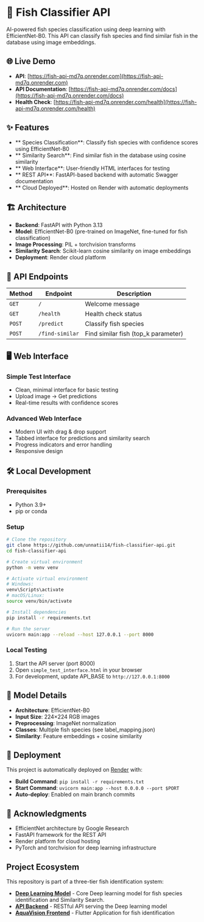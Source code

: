 # 🐠 Fish Classifier API

AI-powered fish species classification using deep learning with EfficientNet-B0. This API can classify fish species and find similar fish in the database using image embeddings.

## 🌐 Live Demo

- **API**: [https://fish-api-md7q.onrender.com](https://fish-api-md7q.onrender.com)
- **API Documentation**: [https://fish-api-md7q.onrender.com/docs](https://fish-api-md7q.onrender.com/docs)
- **Health Check**: [https://fish-api-md7q.onrender.com/health](https://fish-api-md7q.onrender.com/health)

## ✨ Features

- ** Species Classification**: Classify fish species with confidence scores using EfficientNet-B0
- ** Similarity Search**: Find similar fish in the database using cosine similarity
- ** Web Interface**: User-friendly HTML interfaces for testing
- ** REST API**: FastAPI-based backend with automatic Swagger documentation
- ** Cloud Deployed**: Hosted on Render with automatic deployments

## 🏗️ Architecture

- **Backend**: FastAPI with Python 3.13
- **Model**: EfficientNet-B0 (pre-trained on ImageNet, fine-tuned for fish classification)
- **Image Processing**: PIL + torchvision transforms
- **Similarity Search**: Scikit-learn cosine similarity on image embeddings
- **Deployment**: Render cloud platform

## 🚀 API Endpoints

| Method | Endpoint | Description |
|--------|----------|-------------|
| `GET` | `/` | Welcome message |
| `GET` | `/health` | Health check status |
| `POST` | `/predict` | Classify fish species |
| `POST` | `/find-similar` | Find similar fish (top_k parameter) |

## 🖥️ Web Interface

### Simple Test Interface
- Clean, minimal interface for basic testing
- Upload image → Get predictions
- Real-time results with confidence scores

### Advanced Web Interface  
- Modern UI with drag & drop support
- Tabbed interface for predictions and similarity search
- Progress indicators and error handling
- Responsive design

## 🛠️ Local Development

### Prerequisites
- Python 3.9+
- pip or conda

### Setup
```bash
# Clone the repository
git clone https://github.com/unnatii14/fish-classifier-api.git
cd fish-classifier-api

# Create virtual environment
python -m venv venv

# Activate virtual environment
# Windows:
venv\Scripts\activate
# macOS/Linux:
source venv/bin/activate

# Install dependencies
pip install -r requirements.txt

# Run the server
uvicorn main:app --reload --host 127.0.0.1 --port 8000
```

### Local Testing
1. Start the API server (port 8000)
2. Open `simple_test_interface.html` in your browser
3. For development, update API_BASE to `http://127.0.0.1:8000`

## 🔧 Model Details

- **Architecture**: EfficientNet-B0
- **Input Size**: 224×224 RGB images
- **Preprocessing**: ImageNet normalization
- **Classes**: Multiple fish species (see label_mapping.json)
- **Similarity**: Feature embeddings + cosine similarity

## 🔄 Deployment

This project is automatically deployed on [Render](https://render.com) with:
- **Build Command**: `pip install -r requirements.txt`
- **Start Command**: `uvicorn main:app --host 0.0.0.0 --port $PORT`
- **Auto-deploy**: Enabled on main branch commits


## 🙏 Acknowledgments

- EfficientNet architecture by Google Research
- FastAPI framework for the REST API
- Render platform for cloud hosting
- PyTorch and torchvision for deep learning infrastructure

## Project Ecosystem

This repository is part of a three-tier fish identification system:

- **[Deep Learning Model](https://github.com/Hetvi2211/Fish-Accuracy-Simulation)** - Core Deep learning model for fish species identification and Similarity Search.
- **[API Backend](https://github.com/unnatii14/fish-classifier-api)** - RESTful API serving the Deep learning model
- **[AquaVision Frontend](https://github.com/unnatii14/aquavision-flutter)** - Flutter Application for fish identification

